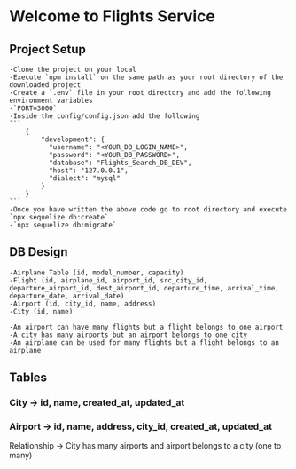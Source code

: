 # Welcome to Flights Service

## Project Setup
    -Clone the project on your local
    -Execute `npm install` on the same path as your root directory of the downloaded project
    -Create a `.env` file in your root directory and add the following environment variables
    -`PORT=3000`
    -Inside the config/config.json add the following
    ```
        {
            "development": {
              "username": "<YOUR_DB_LOGIN_NAME>",
              "password": "<YOUR_DB_PASSWORD>",
              "database": "Flights_Search_DB_DEV",
              "host": "127.0.0.1",
              "dialect": "mysql"
            }
        }
    ```
    -Once you have written the above code go to root directory and execute `npx sequelize db:create`
    -`npx sequelize db:migrate`

## DB Design
    -Airplane Table (id, model_number, capacity)
    -Flight (id, airplane_id, airport_id, src_city_id, departure_airport_id, dest_airport_id, departure_time, arrival_time, departure_date, arrival_date)
    -Airport (id, city_id, name, address)
    -City (id, name)

    -An airport can have many flights but a flight belongs to one airport
    -A city has many airports but an airport belongs to one city
    -An airplane can be used for many flights but a flight belongs to an airplane

## Tables

### City -> id, name, created_at, updated_at
### Airport -> id, name, address, city_id, created_at, updated_at

Relationship -> City has many airports and airport belongs to a city (one to many)